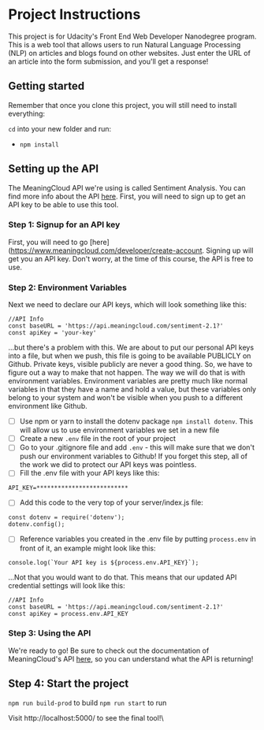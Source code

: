 # Project Instructions

This project is for Udacity's Front End Web Developer Nanodegree program. This is a web tool that allows users to run Natural Language Processing (NLP) on articles and blogs found on other websites. Just enter the URL of an article into the form submission, and you'll get a response!

## Getting started

Remember that once you clone this project, you will still need to install everything:

`cd` into your new folder and run:
- `npm install`

## Setting up the API

The MeaningCloud API we're using is called Sentiment Analysis. You can find more info about the API [here](https://www.meaningcloud.com/developer/sentiment-analysis). First, you will need to sign up to get an API key to be able to use this tool.

### Step 1: Signup for an API key
First, you will need to go [here](https://www.meaningcloud.com/developer/create-account. Signing up will get you an API key. Don't worry, at the time of this course, the API is free to use.

### Step 2: Environment Variables
Next we need to declare our API keys, which will look something like this:
```
//API Info
const baseURL = 'https://api.meaningcloud.com/sentiment-2.1?'
const apiKey = 'your-key'
```

...but there's a problem with this. We are about to put our personal API keys into a file, but when we push, this file is going to be available PUBLICLY on Github. Private keys, visible publicly are never a good thing. So, we have to figure out a way to make that not happen. The way we will do that is with environment variables. Environment variables are pretty much like normal variables in that they have a name and hold a value, but these variables only belong to your system and won't be visible when you push to a different environment like Github.

- [ ] Use npm or yarn to install the dotenv package ```npm install dotenv```. This will allow us to use environment variables we set in a new file
- [ ] Create a new ```.env``` file in the root of your project
- [ ] Go to your .gitignore file and add ```.env``` - this will make sure that we don't push our environment variables to Github! If you forget this step, all of the work we did to protect our API keys was pointless.
- [ ] Fill the .env file with your API keys like this:
```
API_KEY=**************************
```
- [ ] Add this code to the very top of your server/index.js file:
```
const dotenv = require('dotenv');
dotenv.config();
```
- [ ] Reference variables you created in the .env file by putting ```process.env``` in front of it, an example might look like this:
```
console.log(`Your API key is ${process.env.API_KEY}`);
```
...Not that you would want to do that. This means that our updated API credential settings will look like this:
```
//API Info
const baseURL = 'https://api.meaningcloud.com/sentiment-2.1?'
const apiKey = process.env.API_KEY
```
### Step 3: Using the API

We're ready to go! Be sure to check out the documentation of MeaningCloud's API [here](https://www.meaningcloud.com/developer/sentiment-analysis/doc/what-is-sentiment-analysis), so you can understand what the API is returning!

## Step 4: Start the project
`npm run build-prod` to build 
`npm run start` to run

Visit http://localhost:5000/ to see the final tool!\